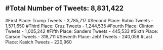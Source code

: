 #Total Number of Tweets: 8,831,422 
---
#First Place: Trump Tweets - 3,785,717
#Second Place: Rubio Tweets - 1,571,650
#Third Place: Cruz Tweets - 1,244,535
#Fourth Place: Clinton Tweets - 1,005,242
#Fifth Place: Sanders Tweets - 445,533
#Sixth Place: Carson Tweets - 318,711
#Seventh Place: Jeb! Tweets - 240,059
#Last Place: Kasich Tweets - 220,960
